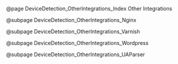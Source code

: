 @page DeviceDetection_OtherIntegrations_Index Other Integrations

@subpage DeviceDetection_OtherIntegrations_Nginx

@subpage DeviceDetection_OtherIntegrations_Varnish

@subpage DeviceDetection_OtherIntegrations_Wordpress

@subpage DeviceDetection_OtherIntegrations_UAParser
